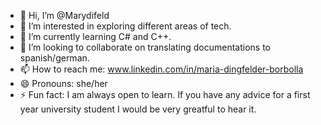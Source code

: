 - 👋 Hi, I’m @Marydifeld
- 👀 I’m interested in exploring different areas of tech. 
- 🌱 I’m currently learning C# and C++. 
- 💞️ I’m looking to collaborate on translating documentations to spanish/german.
- 📫 How to reach me: www.linkedin.com/in/maria-dingfelder-borbolla
- 😄 Pronouns: she/her
- ⚡ Fun fact: I am always open to learn. If you have any advice for a first year university student I would be very greatful to hear it.  


